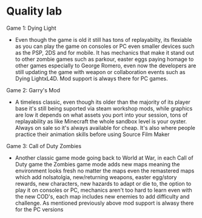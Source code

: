# Quality lab 

Game 1: Dying Light
- Even though the game is old it still has tons of replayabilty, its flexiable as you can play the game on consoles or PC even smaller devices such as the PSP, 2DS and for mobile. It has mechanics that make it stand out to other zombie games such as parkour, easter eggs  paying homage to other games especially to George Romero, even now the developers are still updating the game with weapon or collaboration events such as Dying LightxL4D. Mod support is always there for PC games. 

Game 2: Garry's Mod
- A timeless classic, even though its older than the majority of its player base it's still being suported via steam workshop mods, while graphics are low it depends on what assets you port into your session, tons of replayability as like Minecraft the whole sandbox level is your oyster. Always on sale so it's always available for cheap. It's also where people practice their animation skills before using Source Film Maker 

Game 3: Call of Duty Zombies 
- Another classic game mode going back to World at War, in each Call of Duty game the Zombies game mode adds new maps meaning the environment looks fresh no matter the maps even the remastered maps which add nolsatolgia, new/returning weapons, easter egg/story rewards, new characters, new hazards to adapt or die to, the option to play it on consoles or PC, mechanics aren't too hard to learn even with the new COD's, each map includes new enemies to add difficulty and challenge. As mentioned previously above mod support is alwasy there for the PC versions
